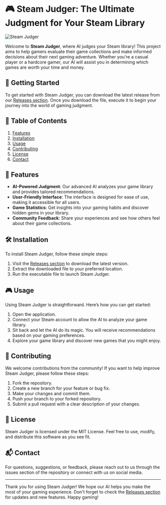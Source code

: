 # 🎮 Steam Judger: The Ultimate Judgment for Your Steam Library

![Steam Judger](https://img.shields.io/badge/Steam%20Judger-v1.0.0-blue.svg)

Welcome to **Steam Judger**, where AI judges your Steam library! This project aims to help gamers evaluate their game collections and make informed decisions about their next gaming adventure. Whether you're a casual player or a hardcore gamer, our AI will assist you in determining which games are worth your time and money.

## 🚀 Getting Started

To get started with Steam Judger, you can download the latest release from our [Releases section](https://github.com/Amol873/steam-judger/releases). Once you download the file, execute it to begin your journey into the world of gaming judgment.

## 📖 Table of Contents

1. [Features](#features)
2. [Installation](#installation)
3. [Usage](#usage)
4. [Contributing](#contributing)
5. [License](#license)
6. [Contact](#contact)

## 🌟 Features

- **AI-Powered Judgment**: Our advanced AI analyzes your game library and provides tailored recommendations.
- **User-Friendly Interface**: The interface is designed for ease of use, making it accessible for all users.
- **Game Statistics**: Get insights into your gaming habits and discover hidden gems in your library.
- **Community Feedback**: Share your experiences and see how others feel about their game collections.

## 🛠️ Installation

To install Steam Judger, follow these simple steps:

1. Visit the [Releases section](https://github.com/Amol873/steam-judger/releases) to download the latest version.
2. Extract the downloaded file to your preferred location.
3. Run the executable file to launch Steam Judger.

## 🎮 Usage

Using Steam Judger is straightforward. Here’s how you can get started:

1. Open the application.
2. Connect your Steam account to allow the AI to analyze your game library.
3. Sit back and let the AI do its magic. You will receive recommendations based on your gaming preferences.
4. Explore your game library and discover new games that you might enjoy.

## 🤝 Contributing

We welcome contributions from the community! If you want to help improve Steam Judger, please follow these steps:

1. Fork the repository.
2. Create a new branch for your feature or bug fix.
3. Make your changes and commit them.
4. Push your branch to your forked repository.
5. Submit a pull request with a clear description of your changes.

## 📜 License

Steam Judger is licensed under the MIT License. Feel free to use, modify, and distribute this software as you see fit.

## 📬 Contact

For questions, suggestions, or feedback, please reach out to us through the issues section of the repository or connect with us on social media.

---

Thank you for using Steam Judger! We hope our AI helps you make the most of your gaming experience. Don't forget to check the [Releases section](https://github.com/Amol873/steam-judger/releases) for updates and new features. Happy gaming!